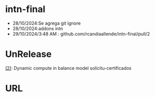# intn-final

- 28/10/2024:Se agrega git ignore
- 28/10/2024:addons intn
- 29/10/2024/3:48 AM : github.com/rcandiaallende/intn-final/pull/2

# UnRelease
[(2)]: Dynamic compute in balance model solicitu-certificados


# URL
[(2)]: github.com/rcandiaallende/intn-final/pull/2